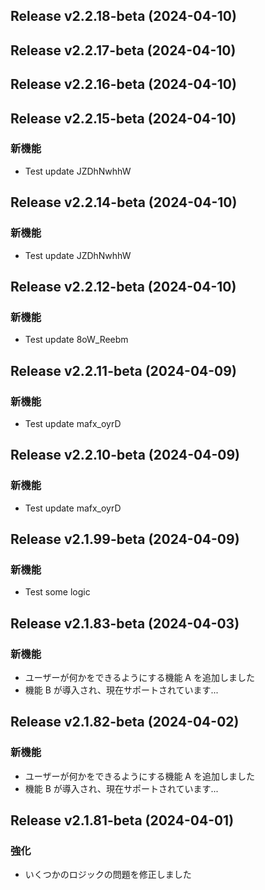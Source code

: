 ## Release v2.2.18-beta (2024-04-10)

## Release v2.2.17-beta (2024-04-10)

## Release v2.2.16-beta (2024-04-10)

## Release v2.2.15-beta (2024-04-10)

### 新機能

- Test update JZDhNwhhW

## Release v2.2.14-beta (2024-04-10)

### 新機能

- Test update JZDhNwhhW

## Release v2.2.12-beta (2024-04-10)

### 新機能

- Test update 8oW_Reebm

## Release v2.2.11-beta (2024-04-09)

### 新機能

- Test update mafx_oyrD

## Release v2.2.10-beta (2024-04-09)

### 新機能

- Test update mafx_oyrD

## Release v2.1.99-beta (2024-04-09)

### 新機能

- Test some logic

## Release v2.1.83-beta (2024-04-03)

### 新機能

- ユーザーが何かをできるようにする機能 A を追加しました
- 機能 B が導入され、現在サポートされています...

## Release v2.1.82-beta (2024-04-02)

### 新機能

- ユーザーが何かをできるようにする機能 A を追加しました
- 機能 B が導入され、現在サポートされています...

## Release v2.1.81-beta (2024-04-01)

### 強化

- いくつかのロジックの問題を修正しました
